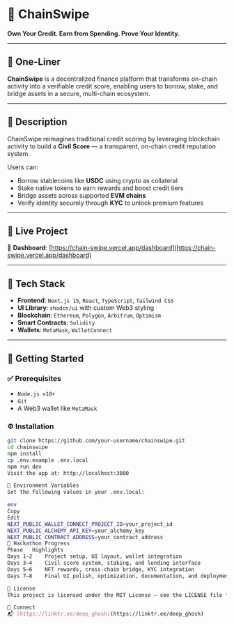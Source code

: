 # 🧾 **ChainSwipe**

**Own Your Credit. Earn from Spending. Prove Your Identity.**

---

## 🔹 One-Liner

**ChainSwipe** is a decentralized finance platform that transforms on-chain activity into a verifiable credit score, enabling users to borrow, stake, and bridge assets in a secure, multi-chain ecosystem.

---

## 🔹 Description

ChainSwipe reimagines traditional credit scoring by leveraging blockchain activity to build a **Civil Score** — a transparent, on-chain credit reputation system.

Users can:
- Borrow stablecoins like **USDC** using crypto as collateral  
- Stake native tokens to earn rewards and boost credit tiers  
- Bridge assets across supported **EVM chains**  
- Verify identity securely through **KYC** to unlock premium features  

---

## 🔹 Live Project

🔗 **Dashboard**: [https://chain-swipe.vercel.app/dashboard](https://chain-swipe.vercel.app/dashboard)

---

## 🔹 Tech Stack

- **Frontend**: `Next.js 15`, `React`, `TypeScript`, `Tailwind CSS`  
- **UI Library**: `shadcn/ui` with custom Web3 styling  
- **Blockchain**: `Ethereum`, `Polygon`, `Arbitrum`, `Optimism`  
- **Smart Contracts**: `Solidity`  
- **Wallets**: `MetaMask`, `WalletConnect`

---

## 🔹 Getting Started

### ✅ Prerequisites
- `Node.js v18+`
- `Git`
- A Web3 wallet like `MetaMask`

### ⚙️ Installation

```bash
git clone https://github.com/your-username/chainswipe.git
cd chainswipe
npm install
cp .env.example .env.local
npm run dev
Visit the app at: http://localhost:3000

🔹 Environment Variables
Set the following values in your .env.local:

env
Copy
Edit
NEXT_PUBLIC_WALLET_CONNECT_PROJECT_ID=your_project_id
NEXT_PUBLIC_ALCHEMY_API_KEY=your_alchemy_key
NEXT_PUBLIC_CONTRACT_ADDRESS=your_contract_address
🔹 Hackathon Progress
Phase	Highlights
Days 1–2	Project setup, UI layout, wallet integration
Days 3–4	Civil score system, staking, and lending interface
Days 5–6	NFT rewards, cross-chain bridge, KYC integration
Days 7–8	Final UI polish, optimization, documentation, and deployment

🔹 License
This project is licensed under the MIT License — see the LICENSE file for details.

🔹 Connect
📬 [https://linktr.ee/deep_ghosh](https://linktr.ee/deep_ghosh)

